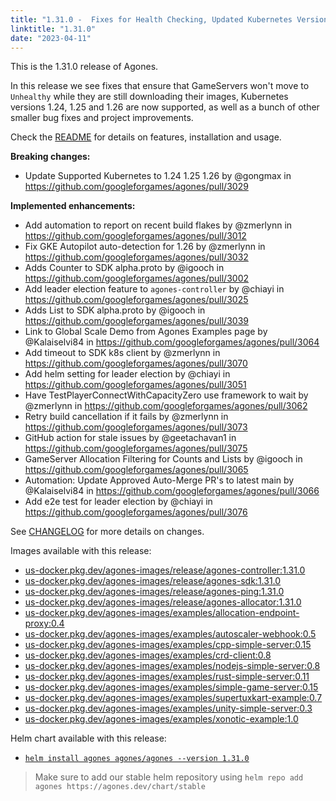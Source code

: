 ```yaml
---
title: "1.31.0 -  Fixes for Health Checking, Updated Kubernetes Version and Lots of Improvements!"
linktitle: "1.31.0"
date: "2023-04-11"
---
```


This is the 1.31.0 release of Agones.

In this release we see fixes that ensure that GameServers won't move to `Unhealthy` while they are still downloading their images, Kubernetes versions 1.24, 1.25 and 1.26 are now supported, as well as a bunch of other smaller bug fixes and project improvements.

Check the <a href="https://github.com/googleforgames/agones/tree/release-1.31.0" >README</a> for details on features, installation and usage.

**Breaking changes:**

- Update Supported Kubernetes to 1.24 1.25 1.26 by @gongmax in https://github.com/googleforgames/agones/pull/3029

**Implemented enhancements:**

- Add automation to report on recent build flakes by @zmerlynn in https://github.com/googleforgames/agones/pull/3012
- Fix GKE Autopilot auto-detection for 1.26 by @zmerlynn in https://github.com/googleforgames/agones/pull/3032
- Adds Counter to SDK alpha.proto by @igooch in https://github.com/googleforgames/agones/pull/3002
- Add leader election feature to `agones-controller` by @chiayi in https://github.com/googleforgames/agones/pull/3025
- Adds List to SDK alpha.proto by @igooch in https://github.com/googleforgames/agones/pull/3039
- Link to Global Scale Demo from Agones Examples page by @Kalaiselvi84 in https://github.com/googleforgames/agones/pull/3064
- Add timeout to SDK k8s client by @zmerlynn in https://github.com/googleforgames/agones/pull/3070
- Add helm setting for leader election by @chiayi in https://github.com/googleforgames/agones/pull/3051
- Have TestPlayerConnectWithCapacityZero use framework to wait by @zmerlynn in https://github.com/googleforgames/agones/pull/3062
- Retry build cancellation if it fails by @zmerlynn in https://github.com/googleforgames/agones/pull/3073
- GitHub action for stale issues by @geetachavan1 in https://github.com/googleforgames/agones/pull/3075
- GameServer Allocation Filtering for Counts and Lists by @igooch in https://github.com/googleforgames/agones/pull/3065
- Automation: Update Approved Auto-Merge PR's to latest main by @Kalaiselvi84 in https://github.com/googleforgames/agones/pull/3066
- Add e2e test for leader election by @chiayi in https://github.com/googleforgames/agones/pull/3076

See <a href="https://github.com/googleforgames/agones/blob/release-1.31.0/CHANGELOG.md" >CHANGELOG</a> for more details on changes.

Images available with this release:

- [us-docker.pkg.dev/agones-images/release/agones-controller:1.31.0](https://us-docker.pkg.dev/agones-images/release/agones-controller:1.31.0)
- [us-docker.pkg.dev/agones-images/release/agones-sdk:1.31.0](https://us-docker.pkg.dev/agones-images/release/agones-sdk:1.31.0)
- [us-docker.pkg.dev/agones-images/release/agones-ping:1.31.0](https://us-docker.pkg.dev/agones-images/release/agones-ping:1.31.0)
- [us-docker.pkg.dev/agones-images/release/agones-allocator:1.31.0](https://us-docker.pkg.dev/agones-images/release/agones-allocator:1.31.0)
- [us-docker.pkg.dev/agones-images/examples/allocation-endpoint-proxy:0.4](https://us-docker.pkg.dev/agones-images/examples/allocation-endpoint-proxy:0.4)
- [us-docker.pkg.dev/agones-images/examples/autoscaler-webhook:0.5](https://us-docker.pkg.dev/agones-images/examples/autoscaler-webhook:0.5)
- [us-docker.pkg.dev/agones-images/examples/cpp-simple-server:0.15](https://us-docker.pkg.dev/agones-images/examples/cpp-simple-server:0.15)
- [us-docker.pkg.dev/agones-images/examples/crd-client:0.8](https://us-docker.pkg.dev/agones-images/examples/crd-client:0.8)
- [us-docker.pkg.dev/agones-images/examples/nodejs-simple-server:0.8](https://us-docker.pkg.dev/agones-images/examples/nodejs-simple-server:0.8)
- [us-docker.pkg.dev/agones-images/examples/rust-simple-server:0.11](https://us-docker.pkg.dev/agones-images/examples/rust-simple-server:0.11)
- [us-docker.pkg.dev/agones-images/examples/simple-game-server:0.15](https://us-docker.pkg.dev/agones-images/examples/simple-game-server:0.15)
- [us-docker.pkg.dev/agones-images/examples/supertuxkart-example:0.7](https://us-docker.pkg.dev/agones-images/examples/supertuxkart-example:0.7)
- [us-docker.pkg.dev/agones-images/examples/unity-simple-server:0.3](https://us-docker.pkg.dev/agones-images/examples/unity-simple-server:0.3)
- [us-docker.pkg.dev/agones-images/examples/xonotic-example:1.0](https://us-docker.pkg.dev/agones-images/examples/xonotic-example:1.0)

Helm chart available with this release:

- <a href="https://agones.dev/chart/stable/agones-1.31.0.tgz" >
  <code>helm install agones agones/agones --version 1.31.0</code></a>

> Make sure to add our stable helm repository using `helm repo add agones https://agones.dev/chart/stable`